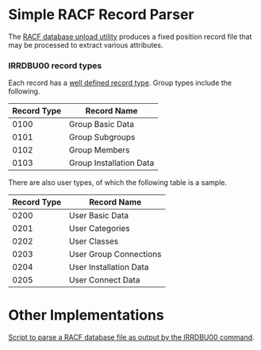 # Simple RACF Record Parser

The [RACF database unload utility](https://www.ibm.com/support/knowledgecenter/#!/SSLTBW_1.13.0/com.ibm.zos.r13.icha300/unload.htm%23unload) produces a fixed position record file that may be processed to extract various attributes.

### IRRDBU00 record types

Each record has a [well defined record type](https://www.ibm.com/support/knowledgecenter/#!/SSLTBW_1.13.0/com.ibm.zos.r13.icha300/ichza3c030.htm%23wq1185). Group types include the following.

| Record Type | Record Name             |
| ----------- | ----------------------- |
| 0100        | Group Basic Data        |
| 0101        | Group Subgroups         |
| 0102        | Group Members           |
| 0103        | Group Installation Data |

There are also user types, of which the following table is a sample.

| Record Type | Record Name             |
| ----------- | ----------------------- |
| 0200        | User Basic Data         |
| 0201        | User Categories         |
| 0202        | User Classes            |
| 0203        | User Group Connections  |
| 0204        | User Installation Data  |
| 0205        | User Connect Data       |

# Other Implementations

[Script to parse a RACF database file as output by the IRRDBU00 command](https://github.com/s1th/racf).
